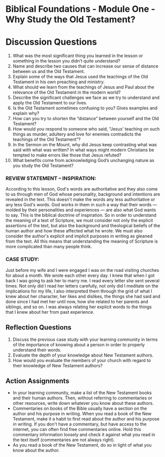 # Biblical Foundations - Module One - Why Study the Old Testament?

# Discussion Questions 

1. What was the most significant thing you learned in the lesson or something in the lesson you didn’t quite understand?
2. Name and describe two causes that can increase our sense of distance between us and the Old Testament.  
3. Explain some of the ways that Jesus used the teachings of the Old Testament in his own preaching and ministry. 
4. What should we learn from the teachings of Jesus and Paul about the relevance of the Old Testament in the modern world? 
5. Describe the significant challenges we face as we try to understand and apply the Old Testament to our lives. 
6. Is the Old Testament sometimes confusing to you? Gives examples and explain why?
7. How can you try to shorten the “distance” between yourself and the Old Testament?
8. How would you respond to someone who said, “Jesus’ teaching on such things as murder, adultery and love for enemies contradicts the teachings of the Old Testament”? 
9. In the Sermon on the Mount, why did Jesus keep contrasting what was said with what was written? In what ways might modern Christians be tempted to make errors like those that Jesus refuted?
10. What benefits come from acknowledging God’s unchanging nature as you study the Old Testament?

### REVIEW STATEMENT – INSPIRATION:

According to this lesson, God's words are authoritative and they also come to us through men of God whose personality, background and intentions are revealed in the text. This doesn't make the words any less authoritative or any less God's words. God works in them in such a way that their words — molded by their personalities and experiences — are also what God wants to say. This is the biblical doctrine of inspiration. So in order to understand the meaning of a text of Scripture, we must consider not only the explicit assertions of the text, but also the background and theological beliefs of the human author and how these affected what he wrote. We must also consider the author's explicit and implicit purposes in writing as gleaned from the text. All this means that understanding the meaning of Scripture is more complicated than many people think.

### CASE STUDY:

Just before my wife and I were engaged I was on the road visiting churches for about a month. We wrote each other every day. I knew that when I got back I was going to ask her to marry me. I read every letter she sent several times. Not only did I read her letters carefully, not only did I meditate on the implications for my life, I also interpreted them through the grid of what I knew about her character, her likes and dislikes, the things she had said and done since I had met her until now, how she related to her parents and siblings, and so on. I was always relating her explicit words to the things that I knew about her from past experience.

## Reflection Questions

1. Discuss the previous case study with your learning community in terms of the importance of knowing about a person in order to properly understand their words. 
2. Evaluate the depth of your knowledge about New Testament authors. 
3. How would you evaluate the members of your church with regard to their knowledge of New Testament authors?

## Action Assignments

- In your learning community, make a list of the New Testament books and their human authors. Then, without referring to commentaries or other resources, write down whatever you know about these authors.
- Commentaries on books of the Bible usually have a section on the author and his purpose in writing. When you read a book of the New Testament, make it a habit to first read about the author and his purpose in writing. If you don't have a commentary, but have access to the internet, you can often find free commentaries online. Hold this commentary information loosely and check it against what you read in the text itself (commentaries are not always right). 
- As you read a book of the New Testament, do so in light of what you know about the author.
